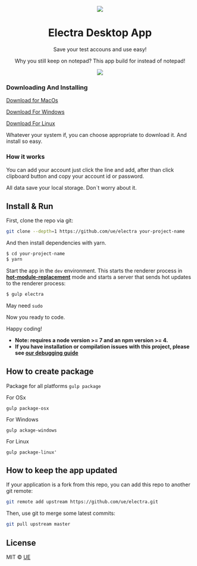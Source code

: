 <p align="center"><img align="center" src="http://i63.tinypic.com/27zkuwg.png"/></p>

<h1 align="center"> Electra Desktop App </h1>

<p align="center"> Save your test accouns and use easy! </p>

<p align="center"> Why you still keep on notepad? This app build for instead of notepad! </p>
<p align="center"><img align="center" src="https://media.giphy.com/media/3ov9jZovC5UqLk9xIY/giphy.gif"/></p>

### Downloading And Installing

[Download for MacOs](http://.com)

[Download For Windows](http://.com)

[Download For Linux](http://.com)

Whatever your system if, you can choose appropriate to download it. And install so easy.

### How it works

You can add your account just click the line and add, after than click clipboard button and copy your account id or password.

All data save your local storage. Don`t worry about it.

## Install & Run

First, clone the repo via git:

```bash
git clone --depth=1 https://github.com/ue/electra your-project-name
```

And then install dependencies with yarn.

```bash
$ cd your-project-name
$ yarn
```

Start the app in the `dev` environment. This starts the renderer process in [**hot-module-replacement**](https://webpack.js.org/guides/hmr-react/) mode and starts a server that sends hot updates to the renderer process:

```bash
$ gulp electra
```
May need `sudo `

Now you ready to code.
  
Happy coding!

* **Note: requires a node version >= 7 and an npm version >= 4.**
* **If you have installation or compilation issues with this project, please see [our debugging guide](https://github.com/ue/electra/issues)**

## How to create package

Package for all platforms
```gulp package ```

For OSx

```gulp package-osx ```

For Windows

```gulp ackage-windows ```

For Linux

```gulp package-linux' ```


## How to keep the app updated

If your application is a fork from this repo, you can add this repo to another git remote:

```sh
git remote add upstream https://github.com/ue/electra.git
```

Then, use git to merge some latest commits:

```sh
git pull upstream master
```

## License
MIT © [UE](https://github.com/ue)
